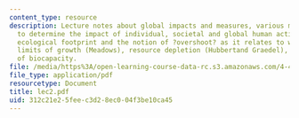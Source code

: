 ```yaml
---
content_type: resource
description: Lecture notes about global impacts and measures, various measures used
  to determine the impact of individual, societal and global human activities, the
  ecological footprint and the notion of ?overshoot? as it relates to work in the
  limits of growth (Meadows), resource depletion (Hubbertand Graedel), and degradation
  of biocapacity.
file: /media/https%3A/open-learning-course-data-rc.s3.amazonaws.com/4-406-ecologies-of-construction-spring-2007/312c21e25feec3d28ec004f3be10ca45_lec2.pdf
file_type: application/pdf
resourcetype: Document
title: lec2.pdf
uid: 312c21e2-5fee-c3d2-8ec0-04f3be10ca45
---
```

